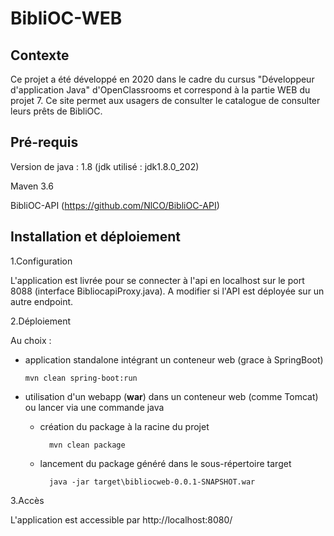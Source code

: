 # BibliOC-WEB

## Contexte
Ce projet a été développé en 2020 dans le cadre du cursus "Développeur d'application Java" d'OpenClassrooms et correspond à la partie WEB du projet 7.
Ce site permet aux usagers de consulter le catalogue de consulter leurs prêts de BibliOC.

## Pré-requis
Version de java : 1.8 (jdk utilisé : jdk1.8.0_202)
 
Maven 3.6

BibliOC-API (https://github.com/NlCO/BibliOC-API) 

## Installation et déploiement
1.Configuration

L'application est livrée pour se connecter à l'api en localhost sur le port 8088 (interface BibliocapiProxy.java).
A modifier si l'API est déployée sur un autre endpoint.

  
2.Déploiement

Au choix :

  * application standalone intégrant un conteneur web (grace à SpringBoot)
  
        mvn clean spring-boot:run
    
  * utilisation d'un webapp (**war**) dans un conteneur web (comme Tomcat) ou lancer via une commande java
    - création du package à la racine du projet 
     
            mvn clean package
          
    - lancement du package généré dans le sous-répertoire target
     
            java -jar target\bibliocweb-0.0.1-SNAPSHOT.war

3.Accès

L'application est accessible par http://localhost:8080/
